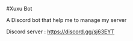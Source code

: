 #Xuxu Bot

A Discord bot that help me to manage my server

Discord server : https://discord.gg/sj63EYT

